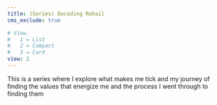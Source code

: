```yaml
---
title: (Series) Decoding Rohail
cms_exclude: true

# View.
#   1 = List
#   2 = Compact
#   3 = Card
view: 2
---
```


This is a series where I explore what makes me tick and my journey of finding
the values that energize me and the process I went through to finding them
